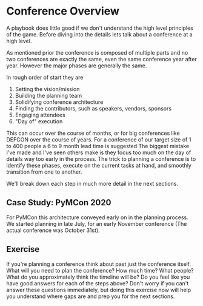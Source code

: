 # Conference Overview 
A playbook does little good if we don't understand the high level principles of the game. Before
diving into the details lets talk about a conference at a high level.

As mentioned prior the conference is composed of multiple parts and no two conferences are
exactly the same, even the same conference year after year. However the major phases are generally
the same.

In rough order of start they are

1. Setting the vision/mission
2. Building the planning team
3. Solidifying conference architecture
4. Finding the contributors, such as speakers, vendors, sponsors
5. Engaging attendees
6. "Day of" execution

This can occur over the course of months, or for big conferences like DEFCON over the course of years.
For a  conference of our target size of 1 to 400 people a 6 to 9 month lead time is suggested
The biggest mistake I've made and I've seen others make is they focus too much on the day
of details way too early in the process. The trick to planning a conference 
is to identify these phases, execute on the current tasks at hand,
and smoothly transition from one to another. 

We'll break down each step in much more detail in the next sections. 

## Case Study: PyMCon 2020
For PyMCon this architecture conveyed early on in the planning process. We started planning
in late July, for an early November conference (The actual conference was October 31st). 


## Exercise
If you're planning a conference think about past just the conference itself. What will you need
to plan the conference? How much time? What people? What do you approximately think the timeline
will be? Do you feel like you have good answers for each of the steps above? 
Don't worry if you can't answer these questions immediately, but doing this exercise
now will help you understand where gaps are and prep you for the next sections.